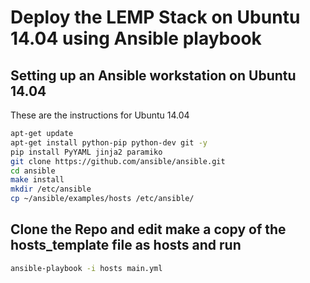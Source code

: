 # Deploy the LEMP Stack on Ubuntu 14.04 using Ansible playbook
## Setting up an Ansible workstation on Ubuntu 14.04
These are the instructions for Ubuntu 14.04
```sh
apt-get update
apt-get install python-pip python-dev git -y
pip install PyYAML jinja2 paramiko
git clone https://github.com/ansible/ansible.git
cd ansible
make install
mkdir /etc/ansible
cp ~/ansible/examples/hosts /etc/ansible/
```
## Clone the Repo and edit make a copy of the hosts_template file as hosts and run
```sh
ansible-playbook -i hosts main.yml
```

